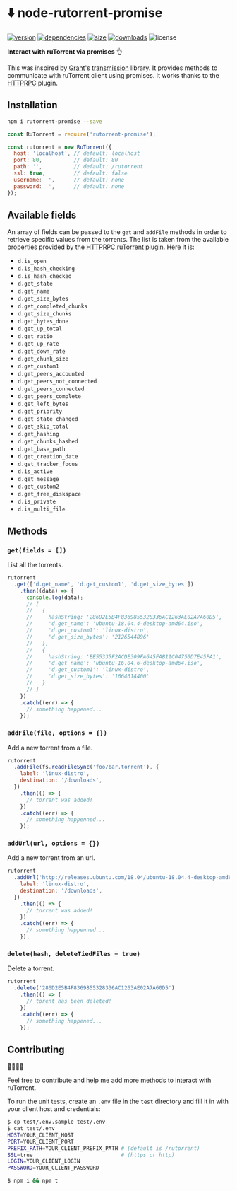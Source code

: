 # ⬇️ node-rutorrent-promise

[![version](https://badgen.net/npm/v/rutorrent-promise)](https://www.npmjs.com/package/rutorrent-promise)
[![dependencies](https://badgen.net/david/dep/ctessier/node-rutorrent-promise)](https://www.npmjs.com/package/rutorrent-promise)
[![size](https://badgen.net/bundlephobia/min/rutorrent-promise)](https://bundlephobia.com/result?p=rutorrent-promise)
[![downloads](https://badgen.net/npm/dt/rutorrent-promise)](https://www.npmjs.com/package/rutorrent-promise)
![license](https://badgen.net/npm/license/rutorrent-promise)

__Interact with ruTorrent via promises__ 👌

This was inspired by [Grant](https://github.com/grantholle)'s [transmission](https://www.npmjs.com/package/transmission-promise) library. It provides methods to communicate with ruTorrent client using promises. It works thanks to the [HTTPRPC](https://github.com/Novik/ruTorrent/wiki/PluginHTTPRPC) plugin.

## Installation

```bash
npm i rutorrent-promise --save
```

```javascript
const RuTorrent = require('rutorrent-promise');

const rutorrent = new RuTorrent({
  host: 'localhost', // default: localhost
  port: 80,          // default: 80
  path: '',          // default: /rutorrent
  ssl: true,         // default: false
  username: '',      // default: none
  password: '',      // default: none
});
```

## Available fields

An array of fields can be passed to the `get` and `addFile` methods in order to retrieve specific values from the torrents. The list is taken from the available properties provided by the [HTTPRPC ruTorrent plugin](https://github.com/Novik/ruTorrent/blob/master/plugins/httprpc/action.php#L90). Here it is:

- `d.is_open`
- `d.is_hash_checking`
- `d.is_hash_checked`
- `d.get_state`
- `d.get_name`
- `d.get_size_bytes`
- `d.get_completed_chunks`
- `d.get_size_chunks`
- `d.get_bytes_done`
- `d.get_up_total`
- `d.get_ratio`
- `d.get_up_rate`
- `d.get_down_rate`
- `d.get_chunk_size`
- `d.get_custom1`
- `d.get_peers_accounted`
- `d.get_peers_not_connected`
- `d.get_peers_connected`
- `d.get_peers_complete`
- `d.get_left_bytes`
- `d.get_priority`
- `d.get_state_changed`
- `d.get_skip_total`
- `d.get_hashing`
- `d.get_chunks_hashed`
- `d.get_base_path`
- `d.get_creation_date`
- `d.get_tracker_focus`
- `d.is_active`
- `d.get_message`
- `d.get_custom2`
- `d.get_free_diskspace`
- `d.is_private`
- `d.is_multi_file`

## Methods

### `get(fields = [])`

List all the torrents.

```javascript
rutorrent
  .get(['d.get_name', 'd.get_custom1', 'd.get_size_bytes'])
    .then((data) => {
      console.log(data);
      // [
      //   {
      //     hashString: '286D2E5B4F8369855328336AC1263AE02A7A60D5',
      //     'd.get_name': 'ubuntu-18.04.4-desktop-amd64.iso',
      //     'd.get_custom1': 'linux-distro',
      //     'd.get_size_bytes': '2126544896'
      //   },
      //   {
      //     hashString: 'EE55335F2ACDE309FA645FAB11C04750D7E45FA1',
      //     'd.get_name': 'ubuntu-16.04.6-desktop-amd64.iso',
      //     'd.get_custom1': 'linux-distro',
      //     'd.get_size_bytes': '1664614400'
      //   }
      // ]
    })
    .catch((err) => {
      // something happened...
    });
```

### `addFile(file, options = {})`

Add a new torrent from a file.

```javascript
rutorrent
  .addFile(fs.readFileSync('foo/bar.torrent'), {
    label: 'linux-distro',
    destination: '/downloads',
  })
    .then(() => {
      // torrent was added!
    })
    .catch((err) => {
      // something happenned...
    });
```

### `addUrl(url, options = {})`

Add a new torrent from an url.

```javascript
rutorrent
  .addUrl('http://releases.ubuntu.com/18.04/ubuntu-18.04.4-desktop-amd64.iso.torrent', {
    label: 'linux-distro',
    destination: '/downloads',
  })
    .then(() => {
      // torrent was added!
    })
    .catch((err) => {
      // something happenned...
    });
```

### `delete(hash, deleteTiedFiles = true)`

Delete a torrent.

```javascript
rutorrent
  .delete('286D2E5B4F8369855328336AC1263AE02A7A60D5')
    .then(() => {
      // torent has been deleted!
    })
    .catch((err) => {
      // something happened...
    });
```

## Contributing

👨‍💻👩‍💻

Feel free to contribute and help me add more methods to interact with ruTorrent.

To run the unit tests, create an `.env` file in the `test` directory and fill it in with your client host and credentials:

```bash
$ cp test/.env.sample test/.env
$ cat test/.env
HOST=YOUR_CLIENT_HOST
PORT=YOUR_CLIENT_PORT
PREFIX_PATH=YOUR_CLIENT_PREFIX_PATH # (default is /rutorrent)
SSL=true                            # (https or http)
LOGIN=YOUR_CLIENT_LOGIN
PASSWORD=YOUR_CLIENT_PASSWORD

$ npm i && npm t
```
